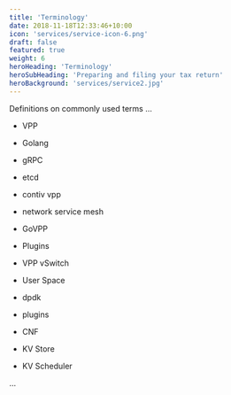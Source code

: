 ```yaml
---
title: 'Terminology'
date: 2018-11-18T12:33:46+10:00
icon: 'services/service-icon-6.png'
draft: false
featured: true
weight: 6
heroHeading: 'Terminology'
heroSubHeading: 'Preparing and filing your tax return'
heroBackground: 'services/service2.jpg'
---
```


Definitions on commonly used terms ...

- VPP

- Golang

- gRPC

- etcd

- contiv vpp

- network service mesh

- GoVPP

- Plugins

- VPP vSwitch

- User Space

- dpdk

- plugins

- CNF

- KV Store

- KV Scheduler

...
